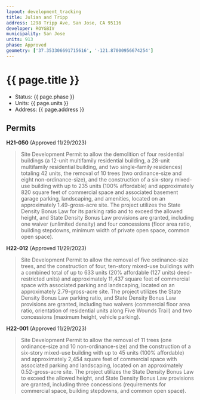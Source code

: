 ```yaml
---
layout: development_tracking
title: Julian and Tripp
address: 1298 Tripp Ave, San Jose, CA 95116
developer: ROYGBIV
municipality: San Jose
units: 913
phase: Approved
geometry: ['37.353306691715616', '-121.87000956674254']
---
```

# {{ page.title }}
- Status: {{ page.phase }}
- Units: {{ page.units }}
- Address: {{ page.address }}

## Permits
**H21-050** (Approved 11/29/2023)
>Site Development Permit to allow the demolition of four residential buildings (a 12-unit multifamily residential building, a 28-unit multifamily residential building, and two single-family residences) totaling 42 units, the removal of 10 trees (two ordinance-size and eight non-ordinance-size), and the construction of a six-story mixed-use building with up to 235 units (100% affordable) and approximately 820 square feet of commercial space and associated basement garage parking, landscaping, and amenities, located on an approximately 1.49-gross-acre site. The project utilizes the State Density Bonus Law for its parking ratio and to exceed the allowed height, and State Density Bonus Law provisions are granted, including one waiver (unlimited density) and four concessions (floor area ratio, building stepdowns, minimum width of private open space, common open space).

**H22-012** (Approved 11/29/2023)
>Site Development Permit to allow the removal of five ordinance-size trees, and the construction of four, ten-story mixed-use buildings with a combined total of up to 633 units (20% affordable (127 units) deed-restricted units) and approximately 11,437 square feet of commercial space with associated parking and landscaping, located on an approximately 2.79-gross-acre site. The project utilizes the State Density Bonus Law parking ratio, and State Density Bonus Law provisions are granted, including two waivers (commercial floor area ratio, orientation of residential units along Five Wounds Trail) and two concessions (maximum height, vehicle parking).

**H22-001** (Approved 11/29/2023)
>Site Development Permit to allow the removal of 11 trees (one ordinance-size and 10 non-ordinance-size) and the construction of a six-story mixed-use building with up to 45 units (100% affordable) and approximately 2,454 square feet of commercial space with associated parking and landscaping, located on an approximately 0.52-gross-acre site. The project utilizes the State Density Bonus Law to exceed the allowed height, and State Density Bonus Law provisions are granted, including three concessions (requirements for commercial space, building stepdowns, and common open space).